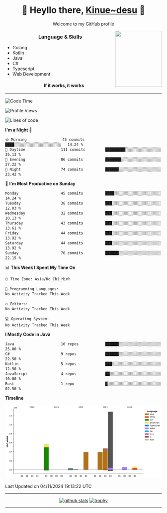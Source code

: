 <h1 align="center"> 🌸 Heyllo there, <a href="https://github.com/Kinue72">Kinue~desu</a> 🌸 </h1>
<p align="center"> Welcome to my GitHub profile </p>
<img align="right" src="https://i.imgur.com/yjwWPiL.png" width="150" height="180">

<h3 align="center"> Language & Skills </h3>

- Golang
- Kotlin
- Java
- C#
- Typescript
- Web Development
  <h4 align="center">If it works, it works</h4>
<hr>

<!--START_SECTION:waka-->
![Code Time](http://img.shields.io/badge/Code%20Time-16%20hrs%2021%20mins-blue)

![Profile Views](http://img.shields.io/badge/Profile%20Views-2-blue)

![Lines of code](https://img.shields.io/badge/From%20Hello%20World%20I%27ve%20Written-3.3%20million%20lines%20of%20code-blue)

**I'm a Night 🦉** 

```text
🌞 Morning                45 commits          ████░░░░░░░░░░░░░░░░░░░░░   14.24 % 
🌆 Daytime                111 commits         █████████░░░░░░░░░░░░░░░░   35.13 % 
🌃 Evening                86 commits          ███████░░░░░░░░░░░░░░░░░░   27.22 % 
🌙 Night                  74 commits          ██████░░░░░░░░░░░░░░░░░░░   23.42 % 
```
📅 **I'm Most Productive on Sunday** 

```text
Monday                   45 commits          ████░░░░░░░░░░░░░░░░░░░░░   14.24 % 
Tuesday                  38 commits          ███░░░░░░░░░░░░░░░░░░░░░░   12.03 % 
Wednesday                32 commits          ███░░░░░░░░░░░░░░░░░░░░░░   10.13 % 
Thursday                 43 commits          ███░░░░░░░░░░░░░░░░░░░░░░   13.61 % 
Friday                   44 commits          ███░░░░░░░░░░░░░░░░░░░░░░   13.92 % 
Saturday                 44 commits          ███░░░░░░░░░░░░░░░░░░░░░░   13.92 % 
Sunday                   70 commits          ██████░░░░░░░░░░░░░░░░░░░   22.15 % 
```


📊 **This Week I Spent My Time On** 

```text
🕑︎ Time Zone: Asia/Ho_Chi_Minh

💬 Programming Languages: 
No Activity Tracked This Week

🔥 Editors: 
No Activity Tracked This Week

💻 Operating System: 
No Activity Tracked This Week
```

**I Mostly Code in Java** 

```text
Java                     10 repos            ██████░░░░░░░░░░░░░░░░░░░   25.00 % 
C#                       9 repos             ██████░░░░░░░░░░░░░░░░░░░   22.50 % 
Kotlin                   5 repos             ███░░░░░░░░░░░░░░░░░░░░░░   12.50 % 
JavaScript               4 repos             ██░░░░░░░░░░░░░░░░░░░░░░░   10.00 % 
Rust                     1 repo              █░░░░░░░░░░░░░░░░░░░░░░░░   02.50 % 
```



**Timeline**

![Lines of Code chart](https://raw.githubusercontent.com/Kinue72/Kinue72/main/assets/bar_graph.png)


 Last Updated on 04/11/2024 19:13:22 UTC
<!--END_SECTION:waka-->

<hr>

<p align="center">
  <a href="https://github.com/anuraghazra/github-readme-stats"><img src="https://github-readme-stats.vercel.app/api?username=Kinue72&show_icons=true&include_all_commits=true&theme=nord" alt="github stats"></a>
  <a href="https://github.com/ryo-ma/github-profile-trophy"><img src="https://github-profile-trophy.vercel.app/?username=Kinue72&theme=nord" alt="trophy"></a>
</p>

<hr>
